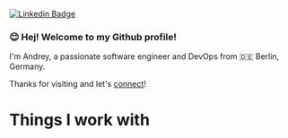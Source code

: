 [![Linkedin Badge](https://img.shields.io/badge/-andreyorsoev-blue?style=flat&logo=Linkedin&logoColor=white&link=https://www.linkedin.com/in/andreyorsoev/)](https://www.linkedin.com/in/andreyorsoev/)

### 😊 Hej! Welcome to my Github profile!

I'm Andrey, a passionate software engineer and DevOps from 🇩🇪 Berlin, Germany. 

Thanks for visiting and let's [connect](https://www.linkedin.com/in/andreyorsoev/)!

# Things I work with

